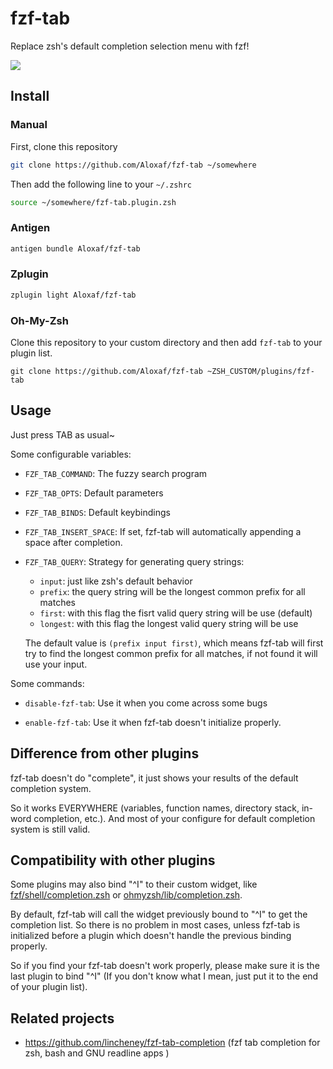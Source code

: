 # fzf-tab

Replace zsh's default completion selection menu with fzf!

![](http://storage.aloxaf.cn/fzf-tab.gif?v=2)

## Install

### Manual

First, clone this repository
```bash
git clone https://github.com/Aloxaf/fzf-tab ~/somewhere
```

Then add the following line to your `~/.zshrc`
```bash
source ~/somewhere/fzf-tab.plugin.zsh
```

### Antigen

```bash
antigen bundle Aloxaf/fzf-tab
```

### Zplugin

```bash
zplugin light Aloxaf/fzf-tab
```

### Oh-My-Zsh

Clone this repository to your custom directory and then add `fzf-tab` to your plugin list.

```
git clone https://github.com/Aloxaf/fzf-tab ~ZSH_CUSTOM/plugins/fzf-tab
```

## Usage

Just press TAB as usual~

Some configurable variables:

- `FZF_TAB_COMMAND`: The fuzzy search program

- `FZF_TAB_OPTS`: Default parameters

- `FZF_TAB_BINDS`: Default keybindings

- `FZF_TAB_INSERT_SPACE`: If set, fzf-tab will automatically appending a space after completion.

- `FZF_TAB_QUERY`: Strategy for generating query strings:

    - `input`: just like zsh's default behavior
    - `prefix`: the query string will be the longest common prefix for all matches
    - `first`: with this flag the fisrt valid query string will be use (default)
    - `longest`: with this flag the longest valid query string will be use

  The default value is `(prefix input first)`, which means fzf-tab will first try to find the longest common prefix for all matches, if not found it will use your input.

Some commands:

- `disable-fzf-tab`: Use it when you come across some bugs

- `enable-fzf-tab`: Use it when fzf-tab doesn't initialize properly.

## Difference from other plugins

fzf-tab doesn't do "complete", it just shows your results of the default completion system.

So it works EVERYWHERE (variables, function names, directory stack, in-word completion, etc.).
And most of your configure for default completion system is still valid.

## Compatibility with other plugins

Some plugins may also bind "^I" to their custom widget, like [fzf/shell/completion.zsh](https://github.com/junegunn/fzf/blob/master/shell/completion.zsh) or [ohmyzsh/lib/completion.zsh](https://github.com/ohmyzsh/ohmyzsh/blob/master/lib/completion.zsh#L61-L73).

By default, fzf-tab will call the widget previously bound to "^I" to get the completion list. So there is no problem in most cases, unless fzf-tab is initialized before a plugin which doesn't handle the previous binding properly.

So if you find your fzf-tab doesn't work properly, please make sure it is the last plugin to bind "^I" (If you don't know what I mean, just put it to the end of your plugin list).

## Related projects

- https://github.com/lincheney/fzf-tab-completion (fzf tab completion for zsh, bash and GNU readline apps )

